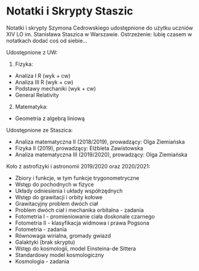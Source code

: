 # Notatki i Skrypty Staszic
Notatki i skrypty Szymona Cedrowskiego udostępnione do użytku uczniów XIV LO im. Stanisława Staszica w Warszawie.
Ostrzeżenie: lubię czasem w notatkach dodać coś od siebie...

Udostępnione z UW:
1. Fizyka:
- Analiza I R (wyk + cw)
- Analiza III R (wyk + cw)
- Podstawy mechaniki (wyk + cw)
- General Relativity

2. Matematyka:
- Geometria z algebrą liniową

Udostępnione ze Staszica:
- Analiza matematyczna II (2018/2019), prowadzący: Olga Ziemiańska
- Fizyka II (2019), prowadzący: Elżbieta Zawistowska
- Analiza matematyczna III (2019/2020), prowadzący: Olga Ziemiańska

Koło z astrofizyki i astronomii 2019/2020 oraz 2020/2021:
- Zbiory i funkcje, w tym funkcje trygonometryczne
- Wstęp do pochodnych w fizyce
- Układy odniesienia i układy współrzędnych
- Wstęp do grawitacji i orbity kołowe
- Grawitacyjny problem dwóch ciał
- Problem dwóch ciał i mechanika orbitalna - zadania
- Fotometria I - promieniowanie ciała doskonale czarnego
- Fotometria II - klasyfikacja widmowa i prawa Pogsona
- Fotometria - zadania
- Równowaga wirialna, gromady gwiazd
- Galaktyki (brak skryptu)
- Wstęp do kosmologii, model Einsteina-de Sittera
- Standardowy model kosmologiczny
- Kosmologia - zadania
